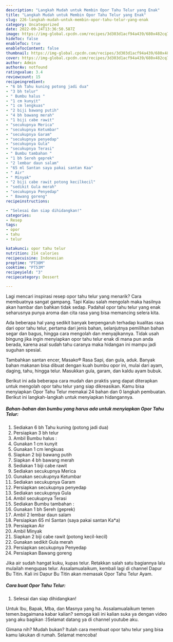 ```yaml
---
description: "Langkah Mudah untuk Membin Opor Tahu Telur yang Enak"
title: "Langkah Mudah untuk Membin Opor Tahu Telur yang Enak"
slug: 226-langkah-mudah-untuk-membin-opor-tahu-telur-yang-enak
category: Uncategorized
date: 2022-09-24T13:36:50.587Z
image: https://img-global.cpcdn.com/recipes/3d303d1acf94a439/680x482cq70/opor-tahu-telur-foto-resep-utama.jpg
hideToc: false
enableToc: true
enableTocContent: false
thumbnail: https://img-global.cpcdn.com/recipes/3d303d1acf94a439/680x482cq70/opor-tahu-telur-foto-resep-utama.jpg
cover: https://img-global.cpcdn.com/recipes/3d303d1acf94a439/680x482cq70/opor-tahu-telur-foto-resep-utama.jpg
author: Admin
authorAv: notfound
ratingvalue: 3.4
reviewcount: 15
recipeingredient:
- "6 bh Tahu kuning potong jadi dua"
- "3 bh telur"
- " Bumbu halus "
- "1 cm kunyit"
- "1 cm lengkuas"
- "2 biji bawang putih"
- "4 bh bawang merah"
- "1 biji cabe rawit"
- "secukupnya Merica"
- "secukupnya Ketumbar"
- "secukupnya Garam"
- "secukupnya penyedap"
- "secukupnya Gula"
- "secukupnya Terasi"
- " Bumbu tambahan "
- "1 bh Sereh geprek"
- "2 lembar daun salam"
- "65 ml Santan saya pakai santan Kaa"
- " Air"
- " Minyak"
- "2 biji cabe rawit potong kecilkecil"
- "sedikit Gula merah"
- "secukupnya Penyedap"
- " Bawang goreng"
recipeinstructions:

- "Selesai dan siap dihidangkan!"
categories:
- Resep
tags:
- opor
- tahu
- telur

katakunci: opor tahu telur 
nutrition: 214 calories
recipecuisine: Indonesian
preptime: "PT30M"
cooktime: "PT53M"
recipeyield: "3"
recipecategory: Dessert

---
```



Lagi mencari inspirasi resep opor tahu telur yang menarik? Cara membuatnya sangat gampang. Tapi Kalau salah mengolah maka hasilnya akan hambar dan bahkan tidak sedap. Padahal opor tahu telur yang enak seharusnya punya aroma dan cita rasa yang bisa memancing selera kita.


Ada beberapa hal yang sedikit banyak berpengaruh terhadap kualitas rasa dari opor tahu telur, pertama dari jenis bahan, selanjutnya pemilihan bahan segar dan bagus, hingga cara mengolah dan menyajikannya. Tidak usah bingung jika ingin menyiapkan opor tahu telur enak di mana pun anda berada, karena asal sudah tahu caranya maka hidangan ini mampu jadi suguhan spesial.

Tambahkan santan encer, Masako® Rasa Sapi, dan gula, aduk. Banyak bahan makanan bisa dibuat dengan kuah bumbu opor ini, mulai dari ayam, daging, tahu, hingga telur. Masukkan gula, garam, dan kaldu ayam bubuk.


Berikut ini ada beberapa cara mudah dan praktis yang dapat diterapkan untuk mengolah opor tahu telur yang siap dikreasikan. Kamu bisa menyiapkan Opor Tahu Telur memakai 24 bahan dan 0 langkah pembuatan. Berikut ini langkah-langkah untuk menyiapkan hidangannya.

<!--inarticleads1-->

##### Bahan-bahan dan bumbu yang harus ada untuk menyiapkan Opor Tahu Telur:

1. Sediakan 6 bh Tahu kuning (potong jadi dua)
1. Persiapkan 3 bh telur
1. Ambil  Bumbu halus :
1. Gunakan 1 cm kunyit
1. Gunakan 1 cm lengkuas
1. Siapkan 2 biji bawang putih
1. Siapkan 4 bh bawang merah
1. Sediakan 1 biji cabe rawit
1. Sediakan secukupnya Merica
1. Gunakan secukupnya Ketumbar
1. Sediakan secukupnya Garam
1. Persiapkan secukupnya penyedap
1. Sediakan secukupnya Gula
1. Ambil secukupnya Terasi
1. Sediakan  Bumbu tambahan :
1. Gunakan 1 bh Sereh (geprek)
1. Ambil 2 lembar daun salam
1. Persiapkan 65 ml Santan (saya pakai santan Ka*a)
1. Persiapkan  Air
1. Ambil  Minyak
1. Siapkan 2 biji cabe rawit (potong kecil-kecil)
1. Gunakan sedikit Gula merah
1. Persiapkan secukupnya Penyedap
1. Persiapkan  Bawang goreng


Jika air sudah hangat kuku, kupas telur. Retakkan salah satu bagiannya lalu mulailah mengupas telur. Assalamualaikum, kembali lagi di channel Dapur Bu Titin. Kali ini Dapur Bu Titin akan memasak Opor Tahu Telur Ayam. 

<!--inarticleads2-->

##### Cara buat Opor Tahu Telur:


1. Selesai dan siap dihidangkan!

Untuk Ibu, Bapak, Mba, dan Masnya yang ha. Assalamualaikum temen temen.bagaimana kabar kalian? semoga kali ini kalian suka ya dengan video yang aku bagikan :)Selamat datang ya di channel youtube aku. 

Gimana nih? Mudah bukan? Itulah cara membuat opor tahu telur yang bisa kamu lakukan di rumah. Selamat mencoba!
